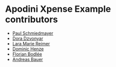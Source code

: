 <!--
                  
This source file is part of the Apodini Xpense Example open source project

SPDX-FileCopyrightText: 2018-2021 Paul Schmiedmayer and project authors (see CONTRIBUTORS.md) <paul.schmiedmayer@tum.de>

SPDX-License-Identifier: MIT
             
-->

Apodini Xpense Example contributors
====================

* [Paul Schmiedmayer](https://github.com/PSchmiedmayer)
* [Dora Dzvonyar](...)
* [Lara Marie Reimer](...)
* [Dominic Henze](...)
* [Florian Bodlée](...)
* [Andreas Bauer](https://github.com/Supereg)
